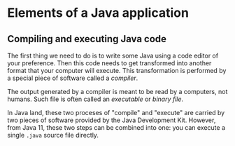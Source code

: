 # Elements of a Java application

## Compiling and executing Java code

The first thing we need to do is to write some Java using a code editor of your preference. Then this code needs to get transformed into another format that your computer will execute. This transformation is performed by a special piece of software called a _compiler_.

The output generated by a compiler is meant to be read by a computers, not humans. Such file is often called an _executable_ or _binary file_.

In Java land, these two proceses of "compile" and "execute" are carried by two pieces of software provided by the Java Development Kit. However, from Java 11, these two steps can be combined into one: you can execute a single `.java` source file directly.
